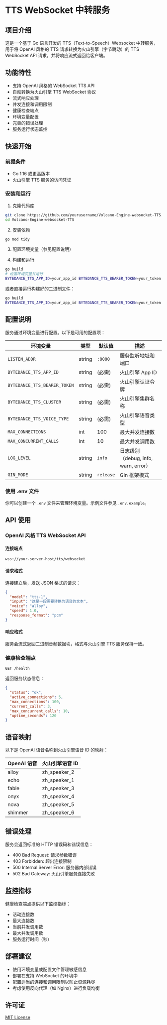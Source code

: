 # TTS WebSocket 中转服务

## 项目介绍

这是一个基于 Go 语言开发的 TTS（Text-to-Speech）Websocket 中转服务，用于将 OpenAI 风格的 TTS 请求转换为火山引擎（字节跳动）的 TTS WebSocket API 请求，并将响应流式返回给客户端。

## 功能特性

- 支持 OpenAI 风格的 WebSocket TTS API
- 自动转换为火山引擎 TTS WebSocket 协议
- 流式响应处理
- 并发连接和调用限制
- 健康检查端点
- 环境变量配置
- 完善的错误处理
- 服务运行状态监控

## 快速开始

### 前提条件

- Go 1.16 或更高版本
- 火山引擎 TTS 服务的访问凭证

### 安装和运行

1. 克隆代码库

```bash
git clone https://github.com/yourusername/Volcano-Engine-websocket-TTS.git
cd Volcano-Engine-websocket-TTS
```

2. 安装依赖

```bash
go mod tidy
```

3. 配置环境变量（参见配置说明）

4. 构建和运行

```bash
go build
# 设置环境变量并运行
BYTEDANCE_TTS_APP_ID=your_app_id BYTEDANCE_TTS_BEARER_TOKEN=your_token BYTEDANCE_TTS_CLUSTER=your_cluster BYTEDANCE_TTS_VOICE_TYPE=your_voice_type go run .
```

或者直接运行构建好的二进制文件：

```bash
go build
BYTEDANCE_TTS_APP_ID=your_app_id BYTEDANCE_TTS_BEARER_TOKEN=your_token BYTEDANCE_TTS_CLUSTER=your_cluster BYTEDANCE_TTS_VOICE_TYPE=your_voice_type ./Volcano-Engine-websocket-TTS
```

## 配置说明

服务通过环境变量进行配置。以下是可用的配置项：

| 环境变量 | 类型 | 默认值 | 描述 |
|---------|------|-------|------|
| `LISTEN_ADDR` | string | `:8080` | 服务监听地址和端口 |
| `BYTEDANCE_TTS_APP_ID` | string | (必需) | 火山引擎 App ID |
| `BYTEDANCE_TTS_BEARER_TOKEN` | string | (必需) | 火山引擎认证令牌 |
| `BYTEDANCE_TTS_CLUSTER` | string | (必需) | 火山引擎集群名称 |
| `BYTEDANCE_TTS_VOICE_TYPE` | string | (必需) | 火山引擎语音类型 |
| `MAX_CONNECTIONS` | int | 100 | 最大并发连接数 |
| `MAX_CONCURRENT_CALLS` | int | 10 | 最大并发调用数 |
| `LOG_LEVEL` | string | `info` | 日志级别（debug, info, warn, error） |
| `GIN_MODE` | string | `release` | Gin 框架模式 |

### 使用 .env 文件

你可以创建一个 `.env` 文件来管理环境变量。示例文件参见 `.env.example`。

## API 使用

### OpenAI 风格 TTS WebSocket API

#### 连接端点

```
wss://your-server-host/tts/websocket
```

#### 请求格式

连接建立后，发送 JSON 格式的请求：

```json
{
  "model": "tts-1",
  "input": "这是一段需要转换为语音的文本",
  "voice": "alloy",
  "speed": 1.0,
  "response_format": "pcm"
}
```

#### 响应格式

服务会流式返回二进制音频数据块，格式与火山引擎 TTS 服务保持一致。

### 健康检查端点

```
GET /health
```

返回服务状态信息：

```json
{
  "status": "ok",
  "active_connections": 5,
  "max_connections": 100,
  "current_calls": 3,
  "max_concurrent_calls": 10,
  "uptime_seconds": 120
}
```

## 语音映射

以下是 OpenAI 语音名称到火山引擎语音 ID 的映射：

| OpenAI 语音 | 火山引擎语音 ID |
|------------|--------------|
| alloy | zh_speaker_2 |
| echo | zh_speaker_1 |
| fable | zh_speaker_3 |
| onyx | zh_speaker_4 |
| nova | zh_speaker_5 |
| shimmer | zh_speaker_6 |

## 错误处理

服务会返回标准的 HTTP 错误码和错误信息：

- 400 Bad Request: 请求参数错误
- 403 Forbidden: 超出连接限制
- 500 Internal Server Error: 服务器内部错误
- 502 Bad Gateway: 火山引擎服务连接失败

## 监控指标

健康检查端点提供以下监控指标：

- 活动连接数
- 最大连接数
- 当前并发调用数
- 最大并发调用数
- 服务运行时间（秒）

## 部署建议

- 使用环境变量或配置文件管理敏感信息
- 部署在支持 WebSocket 的环境中
- 配置适当的连接和调用限制以防止资源耗尽
- 考虑使用反向代理（如 Nginx）进行负载均衡

## 许可证

[MIT License](LICENSE)